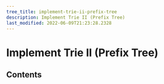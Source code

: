 ```yaml
---
tree_title: implement-trie-ii-prefix-tree
description: Implement Trie II (Prefix Tree)
last_modified: 2022-06-09T21:23:28.2328
---
```


# Implement Trie II (Prefix Tree)

## Contents
